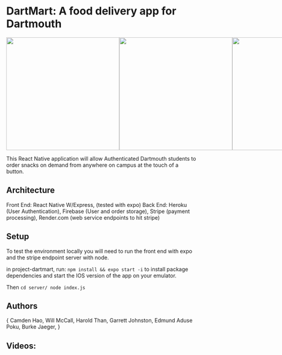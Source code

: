 # DartMart:  A food delivery app for Dartmouth

<div style="display: flex;">
<img src='https://media-exp2.licdn.com/dms/image/C4E03AQG3UEpmF3OC2Q/profile-displayphoto-shrink_400_400/0/1596480559443?e=1659571200&v=beta&t=9-OPagyBLfo7L5vwioAJpCF-IvBSdXSyoGVUMxA5UPc' style="width:300px;height:300px;" />
<img src='https://media-exp2.licdn.com/dms/image/C4E03AQHV3JnXeU6Hhw/profile-displayphoto-shrink_400_400/0/1631854128489?e=1659571200&v=beta&t=Y-vtpDyc6bVYv06CnjG-x5FAfMA6OL4-11WtArdJPsw' style="width:300px;height:300px;" />
<img src='https://media-exp2.licdn.com/dms/image/C4D03AQFYN3suAiH4VA/profile-displayphoto-shrink_400_400/0/1627012112467?e=1659571200&v=beta&t=XomvJB1ebkhvFzQqsBYrlNKruv5xRMdmrqNEDon9gJY' style="width:300px;height:300px;" />
<img src='https://media-exp2.licdn.com/dms/image/C5103AQHcI5DKVeeHIg/profile-displayphoto-shrink_800_800/0/1526807577961?e=1659571200&v=beta&t=DBdC4jF0TBkTueL_Z2VPp0GGBActe7BrVWaZ5h-i4fg' style="width:300px;height:300px;" />
<img src='https://media-exp2.licdn.com/dms/image/C4D03AQFPaUUF9tJWqg/profile-displayphoto-shrink_400_400/0/1635903534093?e=1659571200&v=beta&t=Smz2pl-LHk0PtT0A_m8cnOo3D2sv46wRHYFYUfrRI6A' style="width:300px;height:300px;" />
<img src='https://media-exp2.licdn.com/dms/image/C4D03AQEM8mXT7WwaWQ/profile-displayphoto-shrink_400_400/0/1644938805452?e=1659571200&v=beta&t=gYSk4Y62agvjkn0V2H0kNh4YeD87QqxKZ73Hyw5d7kU' style="width:300px;height:300px;" />
</div>

This React Native application will allow Authenticated Dartmouth students to order snacks on demand from anywhere on campus at the touch of a button.

## Architecture

Front End:  React Native W/Express, (tested with expo)
Back End: Heroku (User Authentication), Firebase (User and order storage), Stripe (payment processing), Render.com (web service endpoints to hit stripe)

## Setup

To test the environment locally you will need to run the front end with expo and the stripe endpoint server with node.

in project-dartmart, run:
`npm install && expo start -i`
to install package dependencies and start the IOS version of the app on your emulator.

Then
`cd server/
node index.js `


## Authors

{
Camden Hao,
Will McCall,
Harold Than,
Garrett Johnston,
Edmund Aduse Poku,
Burke Jaeger,
}

## Videos:

